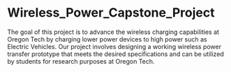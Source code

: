 # Wireless_Power_Capstone_Project
The goal of this project is to advance the wireless charging capabilities at Oregon Tech by charging lower power devices to high power such as Electric Vehicles. Our project involves designing a working wireless power transfer prototype that meets the desired specifications and can be utilized by students for research purposes at Oregon Tech.
